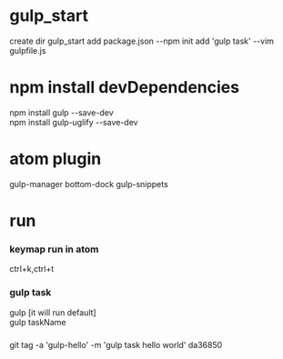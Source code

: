 # gulp_start
create dir gulp_start
add package.json --npm init
add 'gulp task' --vim gulpfile.js

# npm install devDependencies
npm install gulp --save-dev  
npm install gulp-uglify --save-dev

# atom plugin
gulp-manager
bottom-dock
gulp-snippets

# run
### keymap run in atom
ctrl+k,ctrl+t

### gulp task
gulp [it will run default]  
gulp taskName


###
git tag -a 'gulp-hello' -m 'gulp task hello world' da36850
